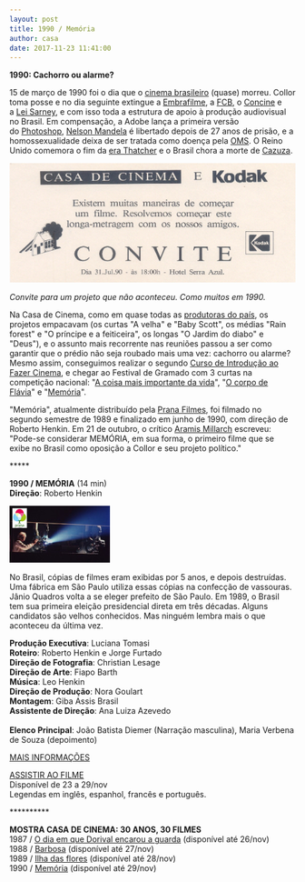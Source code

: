 ```yaml
---
layout: post
title: 1990 / Memória
author: casa
date: 2017-11-23 11:41:00
---
```

**1990: Cachorro ou alarme?**

15 de março de 1990 foi o dia que o [cinema brasileiro](https://nuevomundo.revues.org/3378) (quase) morreu. Collor toma posse e no dia seguinte extingue a [Embrafilme](https://pt.wikipedia.org/wiki/Embrafilme), a [FCB](https://www.planalto.gov.br/ccivil_03/decreto/1980-1989/d95673.htm), o [Concine](https://pt.wikipedia.org/wiki/Conselho_Nacional_de_Cinema) e a [Lei Sarney](https://www12.senado.leg.br/noticias/materias/2011/12/20/lei-sarney-foi-pioneira-no-incentivo-a-cultura), e com isso toda a estrutura de apoio à produção audiovisual no Brasil. Em compensação, a Adobe lança a primeira versão do [Photoshop](https://www.youtube.com/watch?v=Bhf8q3THToI), [Nelson Mandela](https://www.youtube.com/watch?v=png6cUURZB8) é libertado depois de 27 anos de prisão, e a homossexualidade deixa de ser tratada como doença pela [OMS](https://www.ncbi.nlm.nih.gov/pmc/articles/PMC4695779/). O Reino Unido comemora o fim da [era Thatcher](https://www.ft.com/content/98ef04fe-3357-11de-8f1b-00144feabdc0) e o Brasil chora a morte de [Cazuza](https://www.youtube.com/watch?v=TrADo_p3nYU).

![](/uploads/projdeus1990.jpg)

*Convite para um projeto que não aconteceu. Como muitos em 1990.*

Na Casa de Cinema, como em quase todas as [produtoras do país](http://www.mnemocine.com.br/index.php/cinema-categoria/24-histcinema/98-arthur-autran), os projetos empacavam (os curtas "A velha" e "Baby Scott", os médias "Rain forest" e "O príncipe e a feiticeira", os longas "O Jardim do diabo" e "Deus"), e o assunto mais recorrente nas reuniões passou a ser como garantir que o prédio não seja roubado mais uma vez: cachorro ou alarme? Mesmo assim, conseguimos realizar o segundo [Curso de Introdução ao Fazer Cinema](https://www.casacinepoa.com.br/sobre/curso-1990), e chegar ao Festival de Gramado com 3 curtas na competição nacional: "[A coisa mais importante da vida](https://www.casacinepoa.com.br/filmes/a-coisa-mais-importante-da-vida/)", "[O corpo de Flávia](https://www.casacinepoa.com.br/filmes/o-corpo-de-fl%C3%A1via/)" e "[Memória](https://www.casacinepoa.com.br/filmes/mem%C3%B3ria/)".

"Memória", atualmente distribuído pela [Prana Filmes](http://www.pranafilmes.com.br/), foi filmado no segundo semestre de 1989 e finalizado em junho de 1990, com direção de Roberto Henkin. Em 21 de outubro, o crítico [Aramis Millarch](http://www.millarch.org/artigo/gauchos-fazem-filmes-de-valor-levaram-premios-de-brasilia) escreveu: "Pode-se considerar MEMÓRIA, em sua forma, o primeiro filme que se exibe no Brasil como oposição a Collor e seu projeto político."

\*\*\*\**

**1990 / MEMÓRIA** (14 min)\
**Direção**: Roberto Henkin

![](/uploads/memoria-im.jpg)

No Brasil, cópias de filmes eram exibidas por 5 anos, e depois destruídas. Uma fábrica em São Paulo utiliza essas cópias na confecção de vassouras. Jânio Quadros volta a se eleger prefeito de São Paulo. Em 1989, o Brasil tem sua primeira eleição presidencial direta em três décadas. Alguns candidatos são velhos conhecidos. Mas ninguém lembra mais o que aconteceu da última vez.

**Produção Executiva**: Luciana Tomasi\
**Roteiro**: Roberto Henkin e Jorge Furtado\
**Direção de Fotografia**: Christian Lesage\
**Direção de Arte**: Fiapo Barth\
**Música**: Leo Henkin\
**Direção de Produção**: Nora Goulart\
**Montagem**: Giba Assis Brasil\
**Assistente de Direção**: Ana Luiza Azevedo\
 \
**Elenco Principal**: João Batista Diemer (Narração masculina), Maria Verbena de Souza (depoimento)

[MAIS INFORMAÇÕES](https://www.casacinepoa.com.br/filmes/mem%C3%B3ria/)

[A﻿SSISTIR AO FILME](https://vimeo.com/239457350)\
Disponível de 23 a 29/nov\
Legendas em inglês, espanhol, francês e português.

\*\*\*\*\*\*\*\*\*\*

**MOSTRA CASA DE CINEMA: 30 ANOS, 30 FILMES**\
1987 / [O dia em que Dorival encarou a guarda](https://vimeo.com/240817481) (disponível até 26/nov)\
1988 / [Barbosa](https://vimeo.com/238074665) (disponível até 27/nov)\
1989 / [Ilha das flores](https://vimeo.com/238439307) (disponível até 28/nov)\
1990 / [Memória](https://vimeo.com/239457350) (disponível até 29/nov)